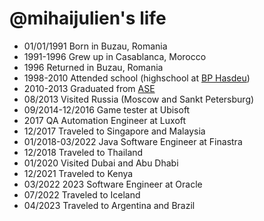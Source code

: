 @mihaijulien's life
===============

- 01/01/1991 Born in Buzau, Romania
- 1991-1996 Grew up in Casablanca, Morocco
- 1996 Returned in Buzau, Romania
- 1998-2010 Attended school (highschool at <a href="https://bphasdeu.ro/">BP Hasdeu</a>)
- 2010-2013 Graduated from <a href="https://www.ase.ro/">ASE</a>
- 08/2013 Visited Russia (Moscow and Sankt Petersburg)
- 09/2014-12/2016 Game tester at Ubisoft 
- 2017 QA Automation Engineer at Luxoft
- 12/2017 Traveled to Singapore and Malaysia
- 01/2018-03/2022 Java Software Engineer at Finastra
- 12/2018 Traveled to Thailand
- 01/2020 Visited Dubai and Abu Dhabi
- 12/2021 Traveled to Kenya
- 03/2022 2023 Software Engineer at Oracle
- 07/2022 Traveled to Iceland
- 04/2023 Traveled to Argentina and Brazil